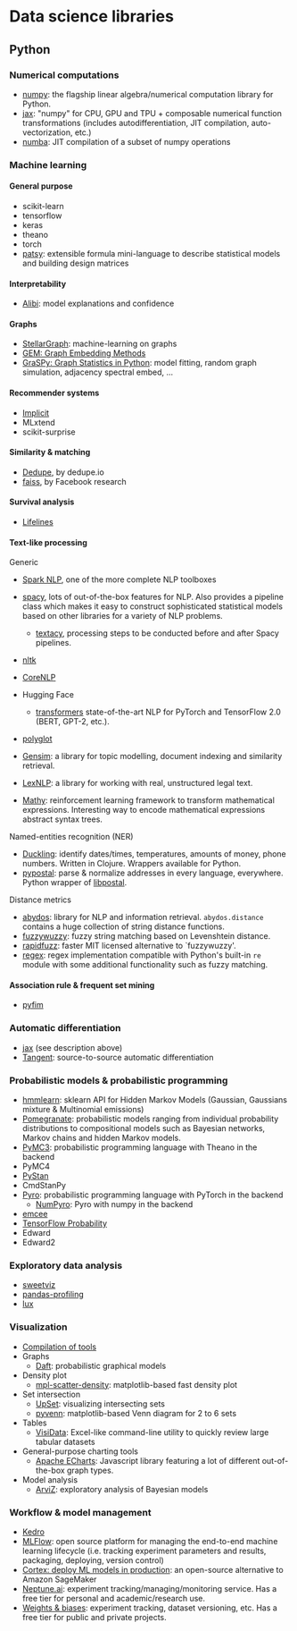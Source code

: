 # Data science libraries
## Python
### Numerical computations
- [numpy](https://numpy.org/): the flagship linear algebra/numerical computation library for Python.
- [jax](https://github.com/google/jax): "numpy" for CPU, GPU and TPU + composable numerical function transformations (includes autodifferentiation, JIT compilation, auto-vectorization, etc.)
- [numba](http://numba.pydata.org/): JIT compilation of a subset of numpy operations

### Machine learning
#### General purpose
- scikit-learn
- tensorflow
- keras
- theano
- torch
- [patsy](https://patsy.readthedocs.io/en/latest/index.html): extensible formula mini-language to describe statistical models and building design matrices

#### Interpretability
- [Alibi](https://github.com/SeldonIO/alibi): model explanations and confidence

#### Graphs
- [StellarGraph](https://github.com/stellargraph/stellargraph): machine-learning on graphs
- [GEM: Graph Embedding Methods](https://github.com/palash1992/GEM)
- [GraSPy: Graph Statistics in Python](https://graspy.neurodata.io/): model fitting, random graph simulation, adjacency spectral embed, ...

#### Recommender systems
- [Implicit](https://implicit.readthedocs.io/en/latest/index.html)
- MLxtend
- scikit-surprise

#### Similarity & matching
- [Dedupe](https://github.com/dedupeio/dedupe), by dedupe.io
- [faiss](https://github.com/facebookresearch/faiss), by Facebook research

#### Survival analysis
- [Lifelines](https://lifelines.readthedocs.io/en/latest/index.html)

#### Text-like processing
Generic
- [Spark NLP](https://nlp.johnsnowlabs.com/docs/en/quickstart), one of the more complete NLP toolboxes
- [spacy](https://spacy.io/), lots of out-of-the-box features for NLP. Also provides a pipeline class which makes it easy to construct sophisticated statistical models based on other libraries for a variety of NLP problems.
  - [textacy](https://github.com/chartbeat-labs/textacy), processing steps to be conducted before and after Spacy pipelines.
- [nltk](https://www.nltk.org/)
- [CoreNLP](https://stanfordnlp.github.io/CoreNLP/)
- Hugging Face
  - [transformers](https://github.com/huggingface/transformers) state-of-the-art NLP for PyTorch and TensorFlow 2.0 (BERT, GPT-2, etc.).

- [polyglot](https://github.com/aboSamoor/polyglot)
- [Gensim](https://radimrehurek.com/gensim/index.html): a library for topic modelling, document indexing and similarity retrieval.
- [LexNLP](https://lexpredict-lexnlp.readthedocs.io): a library for working with real, unstructured legal text.
- [Mathy](https://mathy.ai/): reinforcement learning framework to transform mathematical expressions. Interesting way to encode mathematical expressions abstract syntax trees.

Named-entities recognition (NER)
- [Duckling](https://duckling.wit.ai): identify dates/times, temperatures, amounts of money, phone numbers. Written in Clojure. Wrappers available for Python.
- [pypostal](https://github.com/openvenues/pypostal): parse & normalize addresses in every language, everywhere. Python wrapper of [libpostal](https://github.com/openvenues/libpostal).

Distance metrics
- [abydos](https://abydos.readthedocs.io/en/latest/abydos.html): library for NLP and information retrieval. `abydos.distance` contains a huge collection of string distance functions.
- [fuzzywuzzy](https://github.com/seatgeek/fuzzywuzzy): fuzzy string matching based on Levenshtein distance.
- [rapidfuzz](https://github.com/maxbachmann/rapidfuzz): faster MIT licensed alternative to `fuzzywuzzy'.
- [regex](https://bitbucket.org/mrabarnett/mrab-regex/): regex implementation compatible with Python's built-in `re` module with some additional functionality such as fuzzy matching. 

#### Association rule & frequent set mining
- [pyfim](http://www.borgelt.net/pyfim.html)

### Automatic differentiation
- [jax](https://github.com/google/jax) (see description above)
- [Tangent](https://github.com/google/tangent): source-to-source automatic differentiation


### Probabilistic models & probabilistic programming
- [hmmlearn](https://hmmlearn.readthedocs.io/en/latest/index.html): sklearn API for Hidden Markov Models (Gaussian, Gaussians mixture & Multinomial emissions) 
- [Pomegranate](https://github.com/jmschrei/pomegranate): probabilistic models ranging from individual probability distributions to compositional models such as Bayesian networks, Markov chains and hidden Markov models.
- [PyMC3](https://docs.pymc.io/): probabilistic programming language with Theano in the backend
- PyMC4
- [PyStan](https://pystan.readthedocs.io/en/latest/)
- CmdStanPy
- [Pyro](http://pyro.ai/): probabilistic programming language with PyTorch in the backend
  - [NumPyro](http://num.pyro.ai): Pyro with numpy in the backend
- [emcee](https://emcee.readthedocs.io/en/stable/)
- [TensorFlow Probability](https://www.tensorflow.org/probability)
- Edward
- Edward2

### Exploratory data analysis
- [sweetviz](https://github.com/fbdesignpro/sweetviz)
- [pandas-profiling](https://github.com/pandas-profiling/pandas-profiling)
- [lux](https://github.com/lux-org/lux/)

### Visualization
- [Compilation of tools](https://pyviz.org/tools.html)
- Graphs
  - [Daft](https://docs.daft-pgm.org/en/latest/): probabilistic graphical models
- Density plot
  - [mpl-scatter-density](https://github.com/astrofrog/mpl-scatter-density): matplotlib-based fast density plot
- Set intersection
  - [UpSet](https://caleydo.org/tools/upset/): visualizing intersecting sets
  - [pyvenn](https://github.com/tctianchi/pyvenn): matplotlib-based Venn diagram for 2 to 6 sets
- Tables
  - [VisiData](https://www.visidata.org/): Excel-like command-line utility to quickly review large tabular datasets
- General-purpose charting tools
  - [Apache ECharts](https://echarts.apache.org): Javascript library featuring a lot of different out-of-the-box graph types.
- Model analysis
  - [ArviZ](https://arviz-devs.github.io/arviz/index.html): exploratory analysis of Bayesian models

### Workflow & model management
- [Kedro](https://kedro.readthedocs.io/en/stable/)
- [MLFlow](https://mlflow.org/docs/latest/index.html): open source platform for managing the end-to-end machine learning lifecycle (i.e. tracking experiment parameters and results, packaging, deploying, version control)
- [Cortex: deploy ML models in production](https://www.cortex.dev/): an open-source alternative to Amazon SageMaker
- [Neptune.ai](https://neptune.ai/): experiment tracking/managing/monitoring service. Has a free tier for personal and academic/research use.
- [Weights & biases](https://wandb.ai/): experiment tracking, dataset versioning, etc. Has a free tier for public and private projects.



